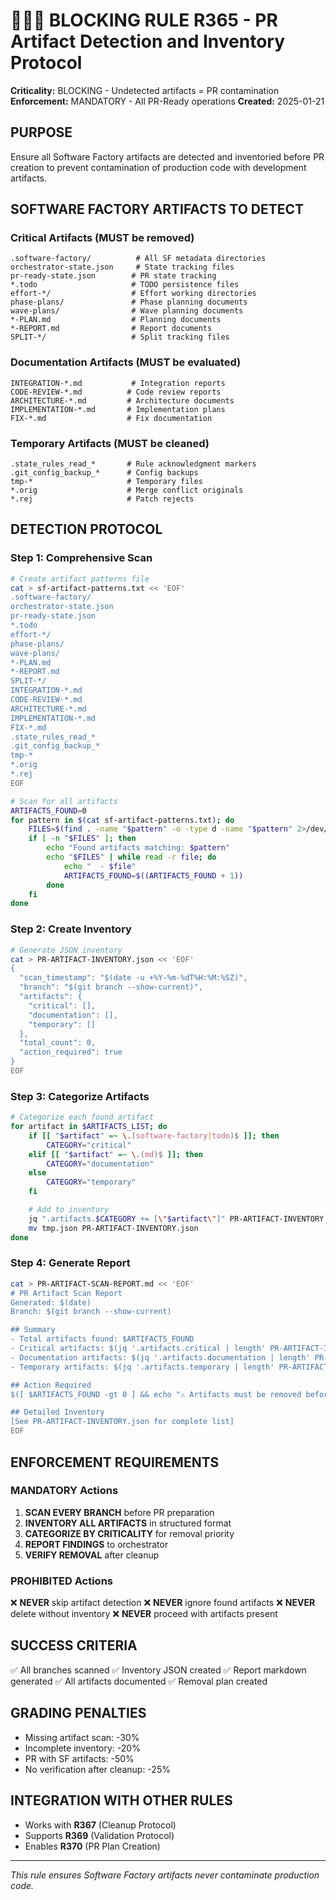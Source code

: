 # 🚨🚨🚨 BLOCKING RULE R365 - PR Artifact Detection and Inventory Protocol

**Criticality:** BLOCKING - Undetected artifacts = PR contamination
**Enforcement:** MANDATORY - All PR-Ready operations
**Created:** 2025-01-21

## PURPOSE
Ensure all Software Factory artifacts are detected and inventoried before PR creation to prevent contamination of production code with development artifacts.

## SOFTWARE FACTORY ARTIFACTS TO DETECT

### Critical Artifacts (MUST be removed)
```
.software-factory/          # All SF metadata directories
orchestrator-state.json     # State tracking files
pr-ready-state.json        # PR state tracking
*.todo                     # TODO persistence files
effort-*/                  # Effort working directories
phase-plans/               # Phase planning documents
wave-plans/                # Wave planning documents
*-PLAN.md                  # Planning documents
*-REPORT.md                # Report documents
SPLIT-*/                   # Split tracking files
```

### Documentation Artifacts (MUST be evaluated)
```
INTEGRATION-*.md           # Integration reports
CODE-REVIEW-*.md          # Code review reports
ARCHITECTURE-*.md         # Architecture documents
IMPLEMENTATION-*.md       # Implementation plans
FIX-*.md                  # Fix documentation
```

### Temporary Artifacts (MUST be cleaned)
```
.state_rules_read_*       # Rule acknowledgment markers
.git_config_backup_*      # Config backups
tmp-*                     # Temporary files
*.orig                    # Merge conflict originals
*.rej                     # Patch rejects
```

## DETECTION PROTOCOL

### Step 1: Comprehensive Scan
```bash
# Create artifact patterns file
cat > sf-artifact-patterns.txt << 'EOF'
.software-factory/
orchestrator-state.json
pr-ready-state.json
*.todo
effort-*/
phase-plans/
wave-plans/
*-PLAN.md
*-REPORT.md
SPLIT-*/
INTEGRATION-*.md
CODE-REVIEW-*.md
ARCHITECTURE-*.md
IMPLEMENTATION-*.md
FIX-*.md
.state_rules_read_*
.git_config_backup_*
tmp-*
*.orig
*.rej
EOF

# Scan for all artifacts
ARTIFACTS_FOUND=0
for pattern in $(cat sf-artifact-patterns.txt); do
    FILES=$(find . -name "$pattern" -o -type d -name "$pattern" 2>/dev/null)
    if [ -n "$FILES" ]; then
        echo "Found artifacts matching: $pattern"
        echo "$FILES" | while read -r file; do
            echo "  - $file"
            ARTIFACTS_FOUND=$((ARTIFACTS_FOUND + 1))
        done
    fi
done
```

### Step 2: Create Inventory
```bash
# Generate JSON inventory
cat > PR-ARTIFACT-INVENTORY.json << 'EOF'
{
  "scan_timestamp": "$(date -u +%Y-%m-%dT%H:%M:%SZ)",
  "branch": "$(git branch --show-current)",
  "artifacts": {
    "critical": [],
    "documentation": [],
    "temporary": []
  },
  "total_count": 0,
  "action_required": true
}
EOF
```

### Step 3: Categorize Artifacts
```bash
# Categorize each found artifact
for artifact in $ARTIFACTS_LIST; do
    if [[ "$artifact" =~ \.(software-factory|todo)$ ]]; then
        CATEGORY="critical"
    elif [[ "$artifact" =~ \.(md)$ ]]; then
        CATEGORY="documentation"
    else
        CATEGORY="temporary"
    fi

    # Add to inventory
    jq ".artifacts.$CATEGORY += [\"$artifact\"]" PR-ARTIFACT-INVENTORY.json > tmp.json
    mv tmp.json PR-ARTIFACT-INVENTORY.json
done
```

### Step 4: Generate Report
```bash
cat > PR-ARTIFACT-SCAN-REPORT.md << 'EOF'
# PR Artifact Scan Report
Generated: $(date)
Branch: $(git branch --show-current)

## Summary
- Total artifacts found: $ARTIFACTS_FOUND
- Critical artifacts: $(jq '.artifacts.critical | length' PR-ARTIFACT-INVENTORY.json)
- Documentation artifacts: $(jq '.artifacts.documentation | length' PR-ARTIFACT-INVENTORY.json)
- Temporary artifacts: $(jq '.artifacts.temporary | length' PR-ARTIFACT-INVENTORY.json)

## Action Required
$([ $ARTIFACTS_FOUND -gt 0 ] && echo "⚠️ Artifacts must be removed before PR creation" || echo "✅ No artifacts detected")

## Detailed Inventory
[See PR-ARTIFACT-INVENTORY.json for complete list]
EOF
```

## ENFORCEMENT REQUIREMENTS

### MANDATORY Actions
1. **SCAN EVERY BRANCH** before PR preparation
2. **INVENTORY ALL ARTIFACTS** in structured format
3. **CATEGORIZE BY CRITICALITY** for removal priority
4. **REPORT FINDINGS** to orchestrator
5. **VERIFY REMOVAL** after cleanup

### PROHIBITED Actions
❌ **NEVER** skip artifact detection
❌ **NEVER** ignore found artifacts
❌ **NEVER** delete without inventory
❌ **NEVER** proceed with artifacts present

## SUCCESS CRITERIA
✅ All branches scanned
✅ Inventory JSON created
✅ Report markdown generated
✅ All artifacts documented
✅ Removal plan created

## GRADING PENALTIES
- Missing artifact scan: -30%
- Incomplete inventory: -20%
- PR with SF artifacts: -50%
- No verification after cleanup: -25%

## INTEGRATION WITH OTHER RULES
- Works with **R367** (Cleanup Protocol)
- Supports **R369** (Validation Protocol)
- Enables **R370** (PR Plan Creation)

---

*This rule ensures Software Factory artifacts never contaminate production code.*